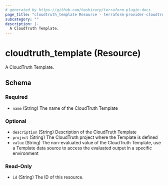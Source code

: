 ```yaml
---
# generated by https://github.com/hashicorp/terraform-plugin-docs
page_title: "cloudtruth_template Resource - terraform-provider-cloudtruth"
subcategory: ""
description: |-
  A CloudTruth Template.
---
```


# cloudtruth_template (Resource)

A CloudTruth Template.



<!-- schema generated by tfplugindocs -->
## Schema

### Required

- `name` (String) The name of the CloudTruth Template

### Optional

- `description` (String) Description of the CloudTruth Template
- `project` (String) The CloudTruth project where the Template is defined
- `value` (String) The non-evaluated value of the CloudTruth Template, use a Template data source to access the evaluated output in a specific environment

### Read-Only

- `id` (String) The ID of this resource.


